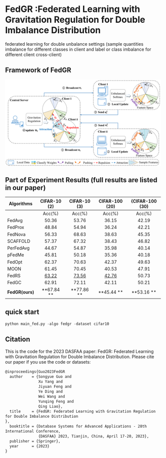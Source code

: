 # FedGR :Federated Learning with Gravitation Regulation for Double Imbalance Distribution
federated learning for double unbalance settings (sample quantities imbalance for different classes in client and label or class imbalance for different client cross-client)
## Framework of FedGR
![Framework of FedGR](https://github.com/Guosy-wxy/FedGR/blob/main/images/framework.png)
## Part of Experiment Results (full results are listed in our paper)
 | Algorithms      |        CIFAR-10 (2)        |       CIFAR-10 (3)        |       CIFAR-100 (20)       |      {CIFAR-100 (30)       |
| --------------- | :------------------------: | :-----------------------: | :------------------------: | :------------------------: |
|                 |           Acc(%)           |          Acc(%)           |           Acc(%)           |           Acc(%)           |
| FedAvg          |           50.36            |           53.76           |           36.15            |           42.19            |
| FedProx         |           48.84            |           54.94           |           36.24            |           42.21            |
| FedNova         |           56.33            |           68.63           |           38.63            |           45.35            |
| SCAFFOLD        |           57.37            |           67.32           |           38.43            |           46.82            |
| PerFedAvg       |           44.67            |           54.87           |           35.98            |           40.14            |
| pFedMe          |           45.81            |           50.18           |           35.36            |           40.18            |
| FedOpt          |           62.37            |           70.63           |           42.37            |           49.63            |
| MOON            |           61.45            |           70.45           |           40.53            |           47.91            |
| FedRS           |        <u>63.22</u>        |       <u>73.56</u>        |        <u>42.76</u>        |           50.73            |
| FedGC           |           62.91            |           72.11           |           42.11            |           50.21            |
| **FedGR(ours)** | **67.84 ** | **77.86 ** | **45.44 ** | **53.16 ** |
## quick start 
```python
python main_fed.py -algo fedgr -dataset cifar10
```
## Citation
This is the code for the 2023 DASFAA paper: FedGR: Federated Learning with Gravitation Regulation for Double Imbalance Distribution. Please cite our paper if you use the code or datasets:
```
@inproceedings{Guo2023FedGR
  author    = {Songyue Guo and
               Xu Yang and
               Jiyuan Feng and
               Ye Ding and 
               Wei Wang and
               Yunqing Feng and
               Qing Liao},
  title     = {FedGR: Federated Learning with Gravitation Regulation for Double Imbalance Distribution
},
  booktitle = {Database Systems for Advanced Applications - 28th International Conference,
               {DASFAA} 2023, Tianjin, China, April 17-20, 2023},
  publisher = {Springer},
  year      = {2023}
}
```

